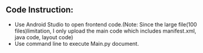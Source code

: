 ## Code Instruction:
* Use Android Studio to open frontend code.(Note: Since the large file(100 files)limitation, I only upload the main code which includes manifest.xml, java code, layout code)
* Use command line to execute Main.py document.
